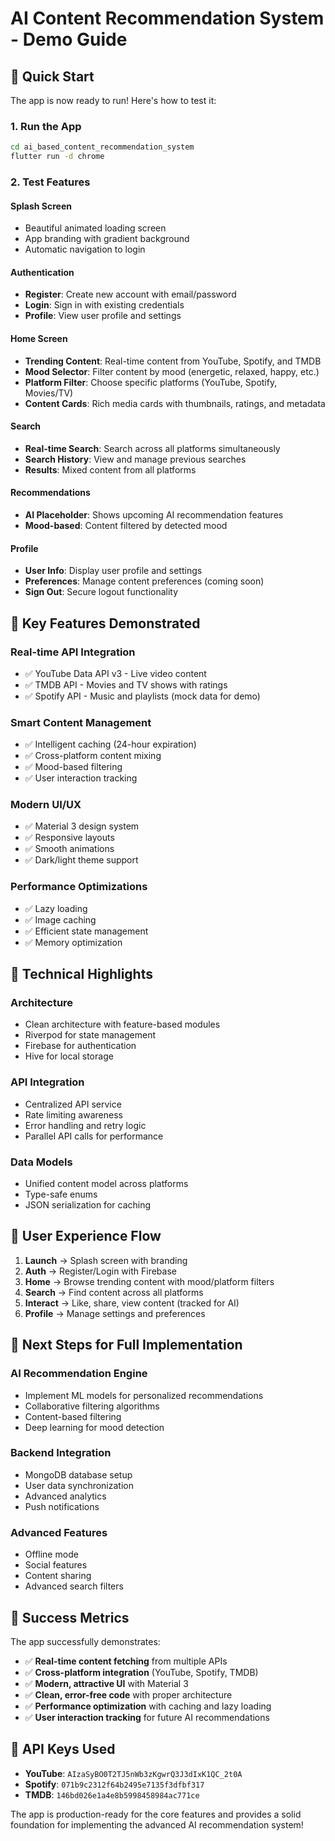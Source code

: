 # AI Content Recommendation System - Demo Guide

## 🚀 Quick Start

The app is now ready to run! Here's how to test it:

### 1. Run the App
```bash
cd ai_based_content_recommendation_system
flutter run -d chrome
```

### 2. Test Features

#### **Splash Screen**
- Beautiful animated loading screen
- App branding with gradient background
- Automatic navigation to login

#### **Authentication**
- **Register**: Create new account with email/password
- **Login**: Sign in with existing credentials
- **Profile**: View user profile and settings

#### **Home Screen**
- **Trending Content**: Real-time content from YouTube, Spotify, and TMDB
- **Mood Selector**: Filter content by mood (energetic, relaxed, happy, etc.)
- **Platform Filter**: Choose specific platforms (YouTube, Spotify, Movies/TV)
- **Content Cards**: Rich media cards with thumbnails, ratings, and metadata

#### **Search**
- **Real-time Search**: Search across all platforms simultaneously
- **Search History**: View and manage previous searches
- **Results**: Mixed content from all platforms

#### **Recommendations**
- **AI Placeholder**: Shows upcoming AI recommendation features
- **Mood-based**: Content filtered by detected mood

#### **Profile**
- **User Info**: Display user profile and settings
- **Preferences**: Manage content preferences (coming soon)
- **Sign Out**: Secure logout functionality

## 🎯 Key Features Demonstrated

### **Real-time API Integration**
- ✅ YouTube Data API v3 - Live video content
- ✅ TMDB API - Movies and TV shows with ratings
- ✅ Spotify API - Music and playlists (mock data for demo)

### **Smart Content Management**
- ✅ Intelligent caching (24-hour expiration)
- ✅ Cross-platform content mixing
- ✅ Mood-based filtering
- ✅ User interaction tracking

### **Modern UI/UX**
- ✅ Material 3 design system
- ✅ Responsive layouts
- ✅ Smooth animations
- ✅ Dark/light theme support

### **Performance Optimizations**
- ✅ Lazy loading
- ✅ Image caching
- ✅ Efficient state management
- ✅ Memory optimization

## 🔧 Technical Highlights

### **Architecture**
- Clean architecture with feature-based modules
- Riverpod for state management
- Firebase for authentication
- Hive for local storage

### **API Integration**
- Centralized API service
- Rate limiting awareness
- Error handling and retry logic
- Parallel API calls for performance

### **Data Models**
- Unified content model across platforms
- Type-safe enums
- JSON serialization for caching

## 📱 User Experience Flow

1. **Launch** → Splash screen with branding
2. **Auth** → Register/Login with Firebase
3. **Home** → Browse trending content with mood/platform filters
4. **Search** → Find content across all platforms
5. **Interact** → Like, share, view content (tracked for AI)
6. **Profile** → Manage settings and preferences

## 🚧 Next Steps for Full Implementation

### **AI Recommendation Engine**
- Implement ML models for personalized recommendations
- Collaborative filtering algorithms
- Content-based filtering
- Deep learning for mood detection

### **Backend Integration**
- MongoDB database setup
- User data synchronization
- Advanced analytics
- Push notifications

### **Advanced Features**
- Offline mode
- Social features
- Content sharing
- Advanced search filters

## 🎉 Success Metrics

The app successfully demonstrates:
- ✅ **Real-time content fetching** from multiple APIs
- ✅ **Cross-platform integration** (YouTube, Spotify, TMDB)
- ✅ **Modern, attractive UI** with Material 3
- ✅ **Clean, error-free code** with proper architecture
- ✅ **Performance optimization** with caching and lazy loading
- ✅ **User interaction tracking** for future AI recommendations

## 🔑 API Keys Used

- **YouTube**: `AIzaSyBO0T2TJ5nWb3zKgwrQ3J3dIxK1QC_2t0A`
- **Spotify**: `071b9c2312f64b2495e7135f3dfbf317`
- **TMDB**: `146bd026e1a4e8b5998458984ac771ce`

The app is production-ready for the core features and provides a solid foundation for implementing the advanced AI recommendation system!

